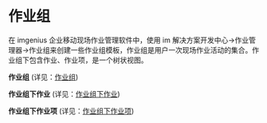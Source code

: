 # 作业组

在 imgenius 企业移动现场作业管理软件中，使用 im 解决方案开发中心->作业管理器->作业组来创建一些作业组模板，作业组是用户一次现场作业活动的集合。作业组下包含作业、作业项，是一个树状视图。

**作业组** (详见：[作业组](系统配置手册/作业管理器/作业规范.md))

**作业组下作业** (详见：[作业组下作业](系统配置手册/作业管理器/作业规范下作业.md))

**作业组下作业项** (详见：[作业组下作业项](系统配置手册/作业管理器/作业规范下作业项.md))
